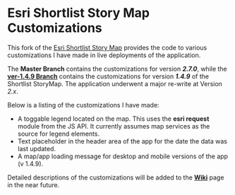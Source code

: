 # Esri Shortlist Story Map Customizations

This fork of the [Esri Shortlist Story Map](https://github.com/Esri/shortlist-storytelling-template-js) provides the code to various customizations I have made in live deployments of the application.  

The **Master Branch** contains the customizations for version **_2.7.0_**, while the [**ver-1.4.9 Branch**](https://github.com/pmacMaps/shortlist-storytelling-template-js/tree/ver-1.4.9) contains the customizations for version **_1.4.9_** of the Shortlist StoryMap.  The application underwent a major re-write at Version _2.x_.

Below is a listing of the customizations I have made:

- A toggable legend located on the map.  This uses the **esri request** module from the JS API.  It currently assumes map services as the source for legend elements.  
- Text placeholder in the header area of the app for the date the data was last updated.
- A map/app loading message for desktop and mobile versions of the app (v 1.4.9).

Detailed descriptions of the customizations will be added to the [**Wiki**](https://github.com/pmacMaps/shortlist-storytelling-template-js/wiki) page in the near future.